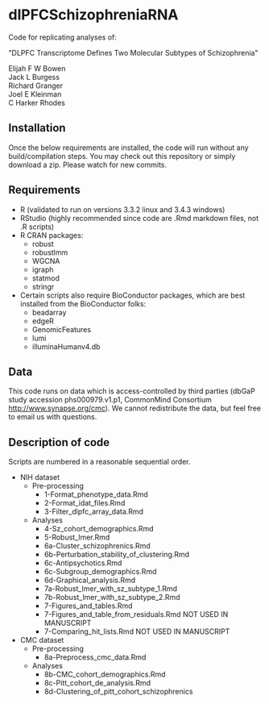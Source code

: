 # dlPFCSchizophreniaRNA
Code for replicating analyses of:

"DLPFC Transcriptome Defines Two Molecular Subtypes of Schizophrenia"

Elijah F W Bowen  
Jack L Burgess  
Richard Granger  
Joel E Kleinman  
C Harker Rhodes

## Installation
Once the below requirements are installed, the code will run without any build/compilation steps. You may check out this repository or simply download a zip. Please watch for new commits.

## Requirements
* R (validated to run on versions 3.3.2 linux and 3.4.3 windows)
* RStudio (highly recommended since code are .Rmd markdown files, not .R scripts)
* R CRAN packages:
    * robust
    * robustlmm
    * WGCNA
    * igraph
    * statmod
    * stringr
* Certain scripts also require BioConductor packages, which are best installed from the BioConductor folks:
    * beadarray
    * edgeR
    * GenomicFeatures
    * lumi
    * illuminaHumanv4.db

## Data
This code runs on data which is access-controlled by third parties (dbGaP study accession phs000979.v1.p1, CommonMind Consortium http://www.synapse.org/cmc). We cannot redistribute the data, but feel free to email us with questions.

## Description of code
Scripts are numbered in a reasonable sequential order.

* NIH dataset
    * Pre-processing
        * 1-Format_phenotype_data.Rmd
        * 2-Format_idat_files.Rmd
        * 3-Filter_dlpfc_array_data.Rmd
    * Analyses
        * 4-Sz_cohort_demographics.Rmd
        * 5-Robust_lmer.Rmd
        * 6a-Cluster_schizophrenics.Rmd
        * 6b-Perturbation_stability_of_clustering.Rmd
        * 6c-Antipsychotics.Rmd
        * 6c-Subgroup_demographics.Rmd
        * 6d-Graphical_analysis.Rmd
        * 7a-Robust_lmer_with_sz_subtype_1.Rmd
        * 7b-Robust_lmer_with_sz_subtype_2.Rmd
        * 7-Figures_and_tables.Rmd
        * 7-Figures_and_table_from_residuals.Rmd NOT USED IN MANUSCRIPT
        * 7-Comparing_hit_lists.Rmd NOT USED IN MANUSCRIPT
* CMC dataset  
    * Pre-processing
        * 8a-Preprocess_cmc_data.Rmd
    * Analyses
        * 8b-CMC_cohort_demographics.Rmd
        * 8c-Pitt_cohort_de_analysis.Rmd
        * 8d-Clustering_of_pitt_cohort_schizophrenics
